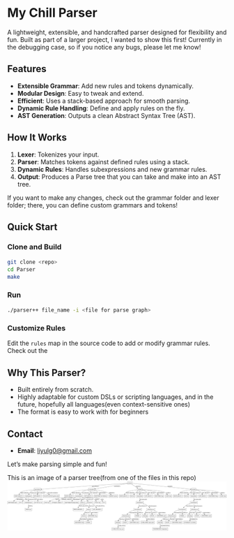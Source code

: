 # My Chill Parser

A lightweight, extensible, and handcrafted parser designed for flexibility and fun. Built as part of a larger project, I wanted to show this first!
Currently in the debugging case, so if you notice any bugs, please let me know! 

## Features

- **Extensible Grammar**: Add new rules and tokens dynamically.
- **Modular Design**: Easy to tweak and extend.
- **Efficient**: Uses a stack-based approach for smooth parsing.
- **Dynamic Rule Handling**: Define and apply rules on the fly.
- **AST Generation**: Outputs a clean Abstract Syntax Tree (AST).

## How It Works

1. **Lexer**: Tokenizes your input.
2. **Parser**: Matches tokens against defined rules using a stack.
3. **Dynamic Rules**: Handles subexpressions and new grammar rules.
4. **Output**: Produces a Parse tree that you can take and make into an AST tree.

If you want to make any changes, check out the grammar folder and lexer folder; there, you can define custom grammars and tokens!
## Quick Start

### Clone and Build

```bash
git clone <repo>
cd Parser
make
```

### Run

```bash
./parser++ file_name -i <file for parse graph>
```

### Customize Rules

Edit the `rules` map in the source code to add or modify grammar rules.
Check out the 

## Why This Parser?

- Built entirely from scratch.
- Highly adaptable for custom DSLs or scripting languages, and in the future, hopefully all languages(even context-sensitive ones)
- The format is easy to work with for beginners 

## Contact

- **Email**: liyulg0@gmail.com

Let’s make parsing simple and fun!

This is an image of a parser tree(from one of the files in this repo) 
![Parse Tree!](assets/image.png)

